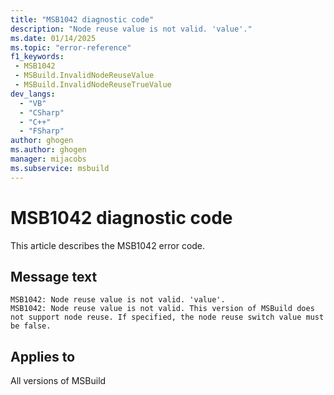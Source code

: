 ```yaml
---
title: "MSB1042 diagnostic code"
description: "Node reuse value is not valid. 'value'."
ms.date: 01/14/2025
ms.topic: "error-reference"
f1_keywords:
 - MSB1042
 - MSBuild.InvalidNodeReuseValue
 - MSBuild.InvalidNodeReuseTrueValue
dev_langs:
  - "VB"
  - "CSharp"
  - "C++"
  - "FSharp"
author: ghogen
ms.author: ghogen
manager: mijacobs
ms.subservice: msbuild
---
```


# MSB1042 diagnostic code

<!-- :::ErrorDefinitionDescription::: -->
<!-- :::editable-content name="introDescription"::: -->
This article describes the MSB1042 error code.
<!-- :::editable-content-end::: -->

## Message text

```output
MSB1042: Node reuse value is not valid. 'value'.
MSB1042: Node reuse value is not valid. This version of MSBuild does not support node reuse. If specified, the node reuse switch value must be false.
```

<!-- :::editable-content name="postOutputDescription"::: -->
<!--
{StrBegin="MSBUILD : error MSB1042: "}
     UE: This message does not need in-line parameters because the exception takes care of displaying the invalid arg.
     This error is shown when a user specifies a node reuse value that is not equivilant to Boolean.TrueString or Boolean.FalseString.
     LOCALIZATION: The prefix "MSBUILD : error MSBxxxx:" should not be localized.

{StrBegin="MSBUILD : error MSB1042: "}
     UE: This message does not need in-line parameters because the exception takes care of displaying the invalid arg.
     This error is shown when a user specifies a node reuse value that is not equivalent to Boolean.TrueString or Boolean.FalseString.
     LOCALIZATION: The prefix "MSBUILD : error MSBxxxx:" should not be localized.
-->
<!-- :::editable-content-end::: -->
<!-- :::ErrorDefinitionDescription-end::: -->

## Applies to

All versions of MSBuild
